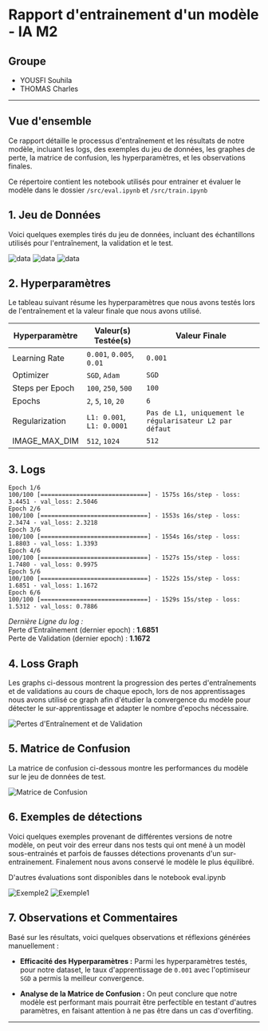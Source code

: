 # Rapport d'entrainement d'un modèle - IA M2 

## Groupe
- YOUSFI Souhila
- THOMAS Charles

---


## Vue d'ensemble
Ce rapport détaille le processus d'entraînement et les résultats de notre modèle, incluant les logs, des exemples du jeu de données, les graphes de perte, la matrice de confusion, les hyperparamètres, et les observations finales.

Ce répertoire contient les notebook utilisés pour entrainer et évaluer le modèle dans le dossier ```/src/eval.ipynb``` et ```/src/train.ipynb```

## 1. Jeu de Données
Voici quelques exemples tirés du jeu de données, incluant des échantillons utilisés pour l'entraînement, la validation et le test.

![data](./images/maksssksksss101.png)
![data](./images/maksssksksss102.png)
![data](./images/maksssksksss103.png)




## 2. Hyperparamètres
Le tableau suivant résume les hyperparamètres que nous avons testés lors de l'entraînement et la valeur finale que nous avons utilisé.

| Hyperparamètre       | Valeur(s) Testée(s)        | Valeur Finale        |
|----------------------|----------------------------|-----------------------|
| Learning Rate | `0.001`, `0.005`, `0.01` | `0.001`           |
| Optimizer           | `SGD`, `Adam`   | `SGD`               |
| Steps per Epoch               |  `100`, `250`, `500`  |  `100`                |
| Epochs             |  `2`, `5`, `10`, `20`  |  `6`                |
| Regularization       | `L1: 0.001`, `L1: 0.0001`  | `Pas de L1, uniquement le régularisateur L2 par défaut` |
|IMAGE_MAX_DIM | `512`, `1024` | `512` |

## 3. Logs

```
Epoch 1/6
100/100 [==============================] - 1575s 16s/step - loss: 3.4451 - val_loss: 2.5046
Epoch 2/6
100/100 [==============================] - 1553s 16s/step - loss: 2.3474 - val_loss: 2.3218
Epoch 3/6
100/100 [==============================] - 1554s 16s/step - loss: 1.8803 - val_loss: 1.3393
Epoch 4/6
100/100 [==============================] - 1527s 15s/step - loss: 1.7480 - val_loss: 0.9975
Epoch 5/6
100/100 [==============================] - 1522s 15s/step - loss: 1.6851 - val_loss: 1.1672
Epoch 6/6
100/100 [==============================] - 1529s 15s/step - loss: 1.5312 - val_loss: 0.7886
```
_Dernière Ligne du log :_  
Perte d’Entraînement (dernier epoch) : **1.6851**  
Perte de Validation (dernier epoch) : **1.1672**

## 4. Loss Graph

Les graphs ci-dessous montrent la progression des pertes d'entraînements et de validations au cours de chaque epoch, lors de nos apprentissages nous avons utilisé ce graph afin d'étudier la convergence du modèle pour détecter le sur-apprentissage et adapter le nombre d'epochs nécessaire.

![Pertes d'Entraînement et de Validation](./images/epoch_loss_v1.jpg)

## 5. Matrice de Confusion
La matrice de confusion ci-dessous montre les performances du modèle sur le jeu de données de test.

![Matrice de Confusion](./images/confusion_matrix_v1.png)

## 6. Exemples de détections
Voici quelques exemples provenant de différentes versions de notre modèle, on peut voir des erreur dans nos tests qui ont mené à un modèl sous-entrainés et parfois de fausses détections provenants d'un sur-entrainement. Finalement nous avons conservé le modèle le plus équilibré.

D'autres évaluations sont disponibles dans le notebook eval.ipynb

![Exemple2](./images/detection.png)
![Exemple1](./images/fail.png)


## 7. Observations et Commentaires
Basé sur les résultats, voici quelques observations et réflexions générées manuellement :
  
- **Efficacité des Hyperparamètres :** Parmi les hyperparamètres testés, pour notre dataset, le taux d'apprentissage de `0.001` avec l'optimiseur `SGD` a permis la meilleur convergence.

- **Analyse de la Matrice de Confusion :** On peut  conclure que notre modèle est performant mais pourrait être perfectible en testant d'autres paramètres, en faisant attention à ne pas être dans un cas d'overfiting.

---
